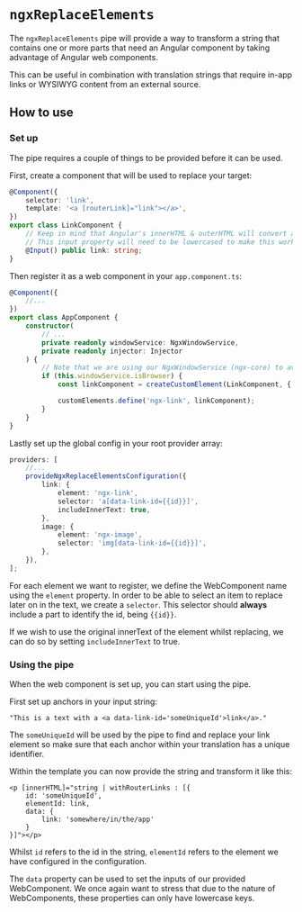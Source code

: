 # `ngxReplaceElements`

The `ngxReplaceElements` pipe will provide a way to transform a string that contains one or more parts that need an Angular component by taking advantage of Angular web components.

This can be useful in combination with translation strings that require in-app links or WYSIWYG content from an external source.

## How to use

### Set up

The pipe requires a couple of things to be provided before it can be used.

First, create a component that will be used to replace your target:

```typescript
@Component({
	selector: 'link',
	template: '<a [routerLink]="link"></a>',
})
export class LinkComponent {
	// Keep in mind that Angular's innerHTML & outerHTML will convert attributes to lower casing.
	// This input property will need to be lowercased to make this work.
	@Input() public link: string;
}
```

Then register it as a web component in your `app.component.ts`:

```typescript
@Component({
	//...
})
export class AppComponent {
	constructor(
		// ...
		private readonly windowService: NgxWindowService,
		private readonly injector: Injector
	) {
		// Note that we are using our NgxWindowService (ngx-core) to avoid SSR issues.
		if (this.windowService.isBrowser) {
			const linkComponent = createCustomElement(LinkComponent, { injector: this.injector });

			customElements.define('ngx-link', linkComponent);
		}
	}
}
```

Lastly set up the global config in your root provider array:

```typescript
providers: [
	//...
	provideNgxReplaceElementsConfiguration({
		link: {
			element: 'ngx-link',
			selector: 'a[data-link-id={{id}}]',
			includeInnerText: true,
		},
		image: {
			element: 'ngx-image',
			selector: 'img[data-link-id={{id}}]',
		},
	}),
];
```

For each element we want to register, we define the WebComponent name using the `element` property. In order to be able to select an item to replace later on in the text, we create a `selector`. This selector should **always** include a part to identify the id, being `{{id}}`.

If we wish to use the original innerText of the element whilst replacing, we can do so by setting `includeInnerText` to true.

### Using the pipe

When the web component is set up, you can start using the pipe.

First set up anchors in your input string:

```text
"This is a text with a <a data-link-id='someUniqueId'>link</a>."
```

The `someUniqueId` will be used by the pipe to find and replace your link element so make sure that each anchor within your translation has a unique identifier.

Within the template you can now provide the string and transform it like this:

```angular2html
<p [innerHTML]="string | withRouterLinks : [{
    id: 'someUniqueId',
    elementId: link,
    data: {
        link: 'somewhere/in/the/app'
    }
}]"></p>
```

Whilst `id` refers to the id in the string, `elementId` refers to the element we have configured in the configuration.

The `data` property can be used to set the inputs of our provided WebComponent. We once again want to stress that due to the nature of WebComponents, these properties can only have lowercase keys.
